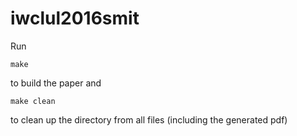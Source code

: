 # iwclul2016smit 

Run 

    make

to build the paper and 

    make clean

to clean up the directory from all files (including the generated pdf)
